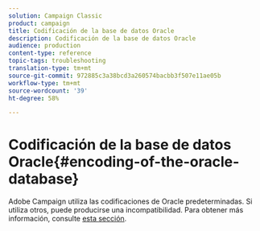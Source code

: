 ```yaml
---
solution: Campaign Classic
product: campaign
title: Codificación de la base de datos Oracle
description: Codificación de la base de datos Oracle
audience: production
content-type: reference
topic-tags: troubleshooting
translation-type: tm+mt
source-git-commit: 972885c3a38bcd3a260574bacbb3f507e11ae05b
workflow-type: tm+mt
source-wordcount: '39'
ht-degree: 58%

---
```



# Codificación de la base de datos Oracle{#encoding-of-the-oracle-database}

Adobe Campaign utiliza las codificaciones de Oracle predeterminadas. Si utiliza otros, puede producirse una incompatibilidad. Para obtener más información, consulte [esta sección](../../installation/using/database.md#oracle).
